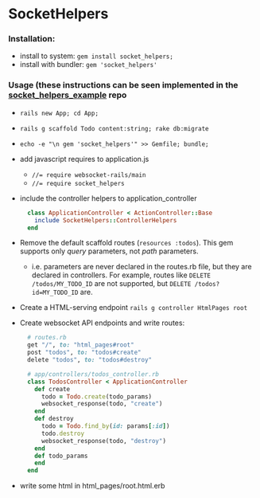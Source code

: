 # SocketHelpers

### Installation:

- install to system: `gem install socket_helpers;`
- install with bundler: `gem 'socket_helpers'`

### Usage (these instructions can be seen implemented in the [socket_helpers_example](http://github.com/maxpleaner/socket_helpers_example) repo

- `rails new App; cd App;`
- `rails g scaffold Todo content:string; rake db:migrate`
- `echo -e "\n gem 'socket_helpers'" >> Gemfile; bundle;`
- add javascript requires to application.js
  - `//= require websocket-rails/main`
  - `//= require socket_helpers`
- include the controller helpers to application_controller
 
   ```ruby
     class ApplicationController < ActionController::Base
       include SocketHelpers::ControllerHelpers
     end
   ```

- Remove the default scaffold routes (`resources :todos`). This gem supports only _query_ parameters, not _path_ parameters.
  - i.e. parameters are never declared in the routes.rb file, but they are declared in controllers. For example, routes like `DELETE /todos/MY_TODO_ID` are not supported, but `DELETE /todos?id=MY_TODO_ID` are.

- Create a HTML-serving endpoint `rails g controller HtmlPages root`
- Create websocket API endpoints and write routes:
   
   ```ruby
     # routes.rb
     get "/", to: "html_pages#root"
     post "todos", to: "todos#create"
     delete "todos", to: "todos#destroy"
   ```

   ```ruby
     # app/controllers/todos_controller.rb
     class TodosController < ApplicationController
       def create
         todo = Todo.create(todo_params)
         websocket_response(todo, "create")
       end
       def destroy
         todo = Todo.find_by(id: params[:id])
         todo.destroy
         websocket_response(todo, "destroy")
       end
       def todo_params
       end
     end
   ```
- write some html in html_pages/root.html.erb

    ```ruby
    ```
